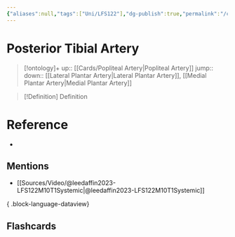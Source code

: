 ```yaml
---
{"aliases":null,"tags":["Uni/LFS122"],"dg-publish":true,"permalink":"/cards/posterior-tibial-artery/","dgPassFrontmatter":true}
---
```


# Posterior Tibial Artery

> [!ontology]+
> up:: [[Cards/Popliteal Artery\|Popliteal Artery]]
> jump:: 
> down:: [[Lateral Plantar Artery\|Lateral Plantar Artery]], [[Medial Plantar Artery\|Medial Plantar Artery]]

> [!Definition] Definition
> 

# Reference
- 

## Mentions
- [[Sources/Video/@leedaffin2023-LFS122M10T1Systemic\|@leedaffin2023-LFS122M10T1Systemic]]

{ .block-language-dataview}

## Flashcards
